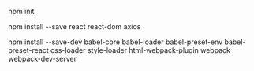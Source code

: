 npm init

npm install --save react react-dom axios

npm install --save-dev babel-core babel-loader babel-preset-env babel-preset-react css-loader style-loader html-webpack-plugin webpack webpack-dev-server
